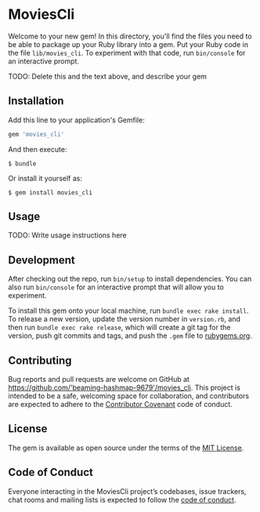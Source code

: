 # MoviesCli

Welcome to your new gem! In this directory, you'll find the files you need to be able to package up your Ruby library into a gem. Put your Ruby code in the file `lib/movies_cli`. To experiment with that code, run `bin/console` for an interactive prompt.

TODO: Delete this and the text above, and describe your gem

## Installation

Add this line to your application's Gemfile:

```ruby
gem 'movies_cli'
```

And then execute:

    $ bundle

Or install it yourself as:

    $ gem install movies_cli

## Usage

TODO: Write usage instructions here

## Development

After checking out the repo, run `bin/setup` to install dependencies. You can also run `bin/console` for an interactive prompt that will allow you to experiment.

To install this gem onto your local machine, run `bundle exec rake install`. To release a new version, update the version number in `version.rb`, and then run `bundle exec rake release`, which will create a git tag for the version, push git commits and tags, and push the `.gem` file to [rubygems.org](https://rubygems.org).

## Contributing

Bug reports and pull requests are welcome on GitHub at https://github.com/'beaming-hashmap-9679'/movies_cli. This project is intended to be a safe, welcoming space for collaboration, and contributors are expected to adhere to the [Contributor Covenant](http://contributor-covenant.org) code of conduct.

## License

The gem is available as open source under the terms of the [MIT License](https://opensource.org/licenses/MIT).

## Code of Conduct

Everyone interacting in the MoviesCli project’s codebases, issue trackers, chat rooms and mailing lists is expected to follow the [code of conduct](https://github.com/'beaming-hashmap-9679'/movies_cli/blob/master/CODE_OF_CONDUCT.md).
